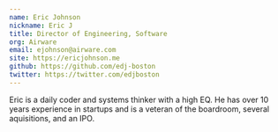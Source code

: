 ```yaml
---
name: Eric Johnson
nickname: Eric J
title: Director of Engineering, Software
org: Airware
email: ejohnson@airware.com
site: https://ericjohnson.me
github: https://github.com/edj-boston
twitter: https://twitter.com/edjboston
---
```


Eric is a daily coder and systems thinker with a high EQ. He has over 10 years experience in startups and is a veteran of the boardroom, several aquisitions, and an IPO.
